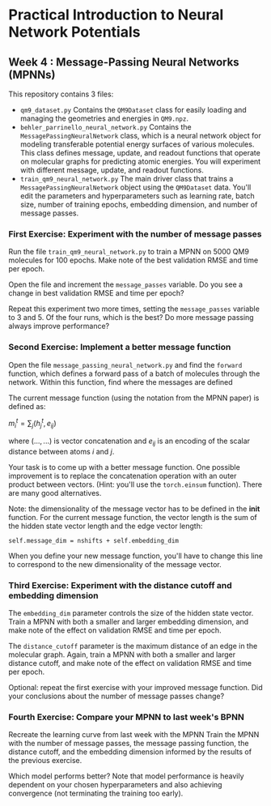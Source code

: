 # Practical Introduction to Neural Network Potentials
## Week 4 : Message-Passing Neural Networks (MPNNs)

This repository contains 3 files:

* `qm9_dataset.py` Contains the `QM9Dataset` class for easily loading and managing the geometries and energies in `QM9.npz`.
* `behler_parrinello_neural_network.py` Contains the `MessagePassingNeuralNetwork` class, which is a neural network object for modeling transferable potential energy surfaces of various molecules. This class defines message, update, and readout functions that operate on molecular graphs for predicting atomic energies. You will experiment with different message, update, and readout functions.
* `train_qm9_neural_network.py` The main driver class that trains a `MessagePassingNeuralNetwork` object using the `QM9Dataset` data. You'll edit the parameters and hyperparameters such as learning rate, batch size, number of training epochs, embedding dimension, and number of message passes.

### First Exercise: Experiment with the number of message passes

Run the file `train_qm9_neural_network.py` to train a MPNN on 5000 QM9 molecules for 100 epochs.
Make note of the best validation RMSE and time per epoch.

Open the file and increment the `message_passes` variable.
Do you see a change in best validation RMSE and time per epoch?

Repeat this experiment two more times, setting the `message_passes` variable to 3 and 5.
Of the four runs, which is the best?
Do more message passing always improve performance?

### Second Exercise: Implement a better message function

Open the file `message_passing_neural_network.py` and find the `forward` function, which defines a 
forward pass of a batch of molecules through the network.
Within this function, find where the messages are defined

The current message function (using the notation from the MPNN paper) is defined as:

$m_{i}^{t} = \sum_{j} (h_{j}^{t}, e_{ij})$

where $(... , ...)$ is vector concatenation and $e_{ij}$ is an encoding of the scalar distance between atoms $i$ and $j$.

Your task is to come up with a better message function.
One possible improvement is to replace the concatenation operation with an outer product between vectors. (Hint: you'll use the `torch.einsum` function).
There are many good alternatives.

Note: the dimensionality of the message vector has to be defined in the __init__ function.
For the current message function, the vector length is the sum of the hidden state vector length and the edge vector length:
```
self.message_dim = nshifts + self.embedding_dim
```
When you define your new message function, you'll have to change this line to correspond to the new dimensionality of the message vector.


### Third Exercise: Experiment with the distance cutoff and embedding dimension

The `embedding_dim` parameter controls the size of the hidden state vector.
Train a MPNN with both a smaller and larger embedding dimension, and make note of the effect on validation RMSE and time per epoch.

The `distance_cutoff` parameter is the maximum distance of an edge in the molecular graph.
Again, train a MPNN with both a smaller and larger distance cutoff, and make note of the effect on validation RMSE and time per epoch.

Optional: repeat the first exercise with your improved message function.
Did your conclusions about the number of message passes change?

### Fourth Exercise: Compare your MPNN to last week's BPNN

Recreate the learning curve from last week with the MPNN
Train the MPNN with the number of message passes, the message passing function, the distance cutoff, and the embedding dimension informed by the results of the previous exercise.

Which model performs better?
Note that model performance is heavily dependent on your chosen hyperparameters and also achieving convergence (not terminating the training too early).
